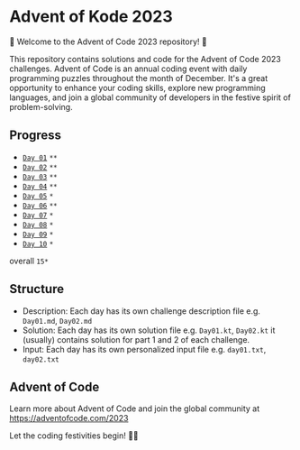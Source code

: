 # Advent of Kode 2023

🎄 Welcome to the Advent of Code 2023 repository! 🎁

This repository contains solutions and code for the Advent of Code 2023 challenges. Advent of Code is an annual coding
event with daily programming puzzles throughout the month of December. It's a great opportunity to enhance your coding
skills, explore new programming languages, and join a global community of developers in the festive spirit of
problem-solving.

## Progress

- [`Day 01`](docs/Day01.md) `**`
- [`Day 02`](docs/Day02.md) `**`
- [`Day 03`](docs/Day03.md) `**`
- [`Day 04`](docs/Day04.md) `**`
- [`Day 05`](docs/Day05.md) `*`
- [`Day 06`](docs/Day06.md) `**`
- [`Day 07`](docs/Day07.md) `*`
- [`Day 08`](docs/Day08.md) `*`
- [`Day 09`](docs/Day09.md) `*`
- [`Day 10`](docs/Day10.md) `*`

overall `15*`

## Structure

- Description: Each day has its own challenge description file e.g. `Day01.md`, `Day02.md`
- Solution: Each day has its own solution file e.g. `Day01.kt`, `Day02.kt` it (usually) contains solution for part 1 and 2 of each challenge.
- Input: Each day has its own personalized input file e.g. `day01.txt`, `day02.txt`

## Advent of Code

Learn more about Advent of Code and join the global community at https://adventofcode.com/2023

Let the coding festivities begin! 🚀🌟
